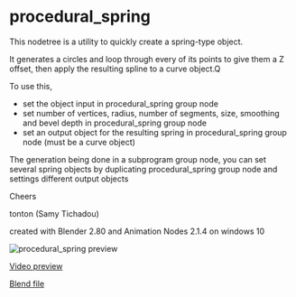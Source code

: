 # procedural_spring

This nodetree is a utility to quickly create a spring-type object.

It generates a circles and loop through every of its points to give them a Z offset, then apply the resulting spline to a curve object.Q

To use this,
- set the object input in procedural_spring group node
- set number of vertices, radius, number of segments, size, smoothing and bevel depth in procedural_spring group node
- set an output object for the resulting spring in procedural_spring group node (must be a curve object)

The generation being done in a subprogram group node, you can set several spring objects by duplicating procedural_spring group node and settings different output objects

Cheers

tonton (Samy Tichadou)

created with Blender 2.80 and Animation Nodes 2.1.4 on windows 10

![procedural_spring preview](https://github.com/samytichadou/animation_nodes_examples/blob/master/Blender_2_8/utility/procedural_spring/AN_EXAMPLE_procedura_spring_preview.png)

[Video preview](https://youtu.be/FxMaA0sqnoU?list=PL57BAmPXpXuOLKN-CjVJPmWcsqEqg7Fku)

[Blend file](https://github.com/samytichadou/animation_nodes_examples/blob/master/Blender_2_8/utility/procedural_spring/AN_EXAMPLE_procedura_spring.blend?raw=true)